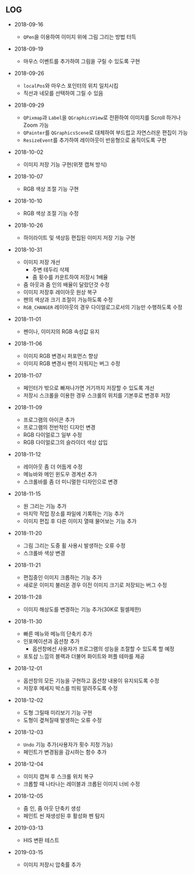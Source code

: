 ## LOG

- 2018-09-16
  - `QPen`을 이용하여 이미지 위에 그림 그리는 방법 터득

- 2018-09-19
  - 마우스 이벤트를 추가하여 그림을 구릴 수 있도록 구현

- 2018-09-26
  - `localPos`와 마우스 포인터의 위치 일치시킴
  - 직선과 네모를 선택하여 그릴 수 있음

- 2018-09-29
  - `QPixmap`과 `Label`을 `QGraphicsView`로 전환하여 이미지를 Scroll 하거나 Zoom 가능
  - `QPainter`를 `QGraphicsScene`로 대체하여 부드럽고 자연스러운 편집이 가능
  - `ResizeEvent`를 추가하여 레이아웃이 반응형으로 움직이도록 구현

- 2018-10-02
  - 이미지 저장 기능 구현(위젯 캡쳐 방식)

- 2018-10-07
  - RGB 색상 조절 기능 구현

- 2018-10-10
  - RGB 색상 조절 기능 수정

- 2018-10-26
  - 하이라이트 및 색상등 편집된 이미지 저장 기능 구현

- 2018-10-31
  - 이미지 저장 개선
    - 주변 테두리 삭제
    - 줌 횟수를 카운트하여 저장시 1배율
  - 줌 아웃과 줌 인의 배율이 달랐던것 수정
  - 이미지 저장후 레이아웃 원상 복구
  - 펜의 색상과 크기 조절이 가능하도록 수정
  - `RGB_CHANGER` 레이아웃의 경우 다이얼로그로서의 기능만 수행하도록 수정

- 2018-11-01
  - 펜이나, 이미지의 RGB 속성값 유지

- 2018-11-06
  - 이미지 RGB 변경시 퍼포먼스 향상
  - 이미지 RGB 변경시 펜이 지워지는 버그 수정

- 2018-11-07
  - 페인터가 밖으로 빠져나가면 거기까지 저장할 수 있도록 개선
  - 저장시 스크롤을 이용한 경우 스크롤의 위치를 기본후로 변경후 저장

- 2018-11-09
  - 프로그램의 아이콘 추가
  - 프로그램의 전반적인 디자인 변경
  - RGB 다이얼로그 일부 수정
  - RGB 다이얼로그의 슬라이더 색상 삽입

- 2018-11-12
  - 레이아웃 좀 더 어둡게 수정
  - 메뉴바와 메인 윈도우 경계선 추가
  - 스크롤바를 좀 더 미니멀한 디자인으로 변경

- 2018-11-15
  - 원 그리는 기능 추가
  - 마지막 작업 장소를 파일에 기록하는 기능 추가
  - 이미지 편집 후 다른 이미지 열때 물어보는 기능 추가

- 2018-11-20
  - 그림 그리는 도중 휠 사용시 발생하는 오류 수정
  - 스크롤바 색상 변경

- 2018-11-21
  - 편집중인 이미지 크롭하는 기능 추가
  - 새로운 이미지 불러온 경우 이전 이미지 크기로 저장되는 버그 수정

- 2018-11-28
  - 이미지 해상도를 변경하는 기능 추가(30K로 필셀제한)

- 2018-11-30
  - 빠른 메뉴와 메뉴의 단축키 추가
  - 인포메이션과 옵션창 추가
    - 옵션창에선 사용자가 프로그램의 성능을 조절할 수 있도록 할 예정
  - 포토샵 느낌의 블랙과 더불어 화이트와 퍼플 테마를 제공

- 2018-12-01
  - 옵션창의 모든 기능을 구현하고 옵션창 내용이 유지되도록 수정
  - 저장후 메세지 박스를 띄워 알려주도록 수정

- 2018-12-02
  - 도형 그릴때 미리보기 기능 구현
  - 도형이 곂쳐질때 발생하는 오류 수정

- 2018-12-03
  - `Undo` 기능 추가(사용자가 횟수 지정 가능)
  - 페인트가 변경됨을 감시하는 함수 추가

- 2018-12-04
  - 이미지 캡쳐 후 스크롤 위치 복구
  - 크롭할 때 나타나는 레이블과 크롭된 이미지 너비 수정

- 2018-12-05
  - 줌 인, 줌 아웃 단축키 생성
  - 페인트 씬 재생성된 후 활성화 펜 탐지

- 2019-03-13
  - HIS 변환 테스트

- 2019-03-15
  - 이미지 저장시 압축률 추가
